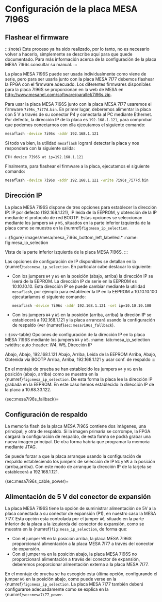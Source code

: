 # Configuración de la placa MESA 7I96S

## Flashear el firmware

:::{note}
Este proceso ya ha sido realizado, por lo tanto, no es necesario volver
a hacerlo, simplemente se describe aquí para que quede documentado. Para
más información acerca de la configuración de la placa MESA 7I96s
consultar su manual.
:::

La placa MESA 7I96S puede ser usada individualmente como viene de serie,
pero para ser usarla junto con la placa MESA 7I77 debemos flashear la
FPGA con el firmware adecuado. Los diferentes firmwares disponibles para
la placa 7I96S se proporcionan en la web de MESA en
<http://www.mesanet.com/software/parallel/7i96s.zip>.

Para usar la placa MESA 7I96S junto con la placa MESA 7I77 usaremos el
firmware `7i96s_7i77d.bin`. En primer lugar, deberemos alimentar la
placa con 5 V a través de su conector P4 y conectarla al PC mediante
Ethernet. Por defecto, la dirección IP de la placa es `192.168.1.121`,
para comprobar que podemos conectarnos con ella ejecutamos el siguiente
comando:

```sh
mesaflash -device 7i96s -addr 192.168.1.121
```

Si todo va bien, la utilidad `mesaflash` logrará detectar la placa y nos
responderá con la siguiente salida:

```text
ETH device 7I96S at ip=192.168.1.121
```

Finalmente, para flashear el firmware a la placa, ejecutamos el
siguiente comando:

```sh
mesaflash -device 7i96s -addr 192.168.1.121 -write 7i96s_7i77d.bin
```

## Dirección IP

La placa MESA 7I96S dispone de tres opciones para establecer la
dirección IP: IP por defecto (192.168.1.121), IP leída de la EEPROM, y
obtención de la IP mediante el protocolo de red BOOTP. Estas opciones se
seleccionan mediante los jumpers `W4` y `W5`, situados en la parte
inferior izquierda de la placa como se muestra en la
{numref}`fig:mesa_ip_selection`.

:::{figure} images/mesa/mesa_7i96s_bottom_left_labelled.*
:name: fig:mesa_ip_selection

Vista de la parte inferior izquierda de la placa MESA 7I96S.
:::

Las opciones de configuración de IP disponibles se detallan en la
{numref}`tab:mesa_ip_selection`. En particular
cabe destacar lo siguiente:

- Con los jumpers `W4` y `W5` en la posición (abajo, arriba) la
    dirección IP se leerá de la EEPROM. La dirección IP de serie en la
    EEPROM es 10.10.10.10. Esta dirección IP se puede cambiar mediante
    la utilidad `mesaflash`, por ejemplo para establecer la IP en la
    EEPROM a 10.10.10.100 ejecutaríamos el siguiente comando:

    ```sh
    mesaflash -device 7i96s -addr 192.168.1.121 -set ip=10.10.10.100
    ```

- Con los jumpers `W4` y `W5` en la posición (arriba, arriba) la
    direción IP se establecerá a 192.168.1.121 y la placa arrancará
    usando la configuración de respaldo (ver
    {numref}`sec:mesa7i96s_fallback`).

:::{csv-table}  Opciones de configuración de la dirección IP en la placa MESA 7I96S mediante los jumpers ``W4`` y ``W5``.
:name: tab:mesa_ip_selection
:widths: auto
:header: W4, W5, Dirección IP

Abajo, Abajo, 192.168.1.121
Abajo, Arriba, Leída de la EEPROM
Arriba, Abajo, Obtenida vía BOOTP
Arriba, Arriba, 192.168.1.121 y usar conf. de respaldo
:::

En el montaje de prueba se han establecido los jumpers `W4` y `W5` en la
posición (abajo, arriba) como se muestra en la
{numref}`fig:mesa_ip_selection`. De esta forma
la placa lee la dirección IP grabada en la EEPROM. En este caso hemos
establecido la dirección IP de la placa a 10.68.33.122.

(sec:mesa7i96s_fallback)=
## Configuración de respaldo

La memoria flash de la placa MESA 7I96S contiene dos imágenes, una
principal, y otra de respaldo. Si la imagen primaria se corrompe, la
FPGA cargará la configuración de respaldo, de esta forma se podrá grabar
una nueva imagen principal. De otra forma habría que programar la
memoria mediante JTAG.

Se puede forzar a que la placa arranque usando la configuración de
respaldo estableciendo los jumpers de selección de IP `W4` y `W5` a la
posición (arriba,arriba). Con este modo de arranque la dirección IP de
la tarjeta se establecerá a 192.168.1.121.

(sec:mesa7i96s_cable_power)=
## Alimentación de 5 V del conector de expansión

La placa MESA 7I96S tiene la opción de suministrar alimentación de 5V a
la placa conectada a su conector de expansión (P1), en nuestro caso la
MESA 7I77. Esta opción esta controlada por el jumper `W6`, situado en la
parte inferior de la placa a la izquierda del conector de expansión,
como se muestra en la {numref}`fig:mesa_ip_selection`, de forma que:

- Con el jumper `W6` en la posición arriba, la placa MESA 7I96S
    proporcionará alimentación a la placa MESA 7I77 a través del
    conector de expansión.
- Con el jumper `W6` en la posición abajo, la placa MESA 7I96S no
    proporcionará alimentación a través del conector de expansión,
    deberemos proporcionar alimentación externa a la placa MESA 7I77.

En el montaje de prueba se ha escogido esta última opción, configurando
el jumper `W6` en la posición abajo, como puede verse en la
{numref}`fig:mesa_ip_selection`. La placa MESA
7I77 también deberá configurarse adecuadamente como se explica en la
{numref}`sec:mesa7i77_power`.
